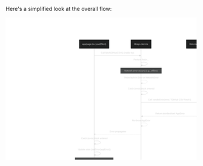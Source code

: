 Here's a simplified look at the overall flow:

![Error Handling Sequence Diagram](/public/diagrams/chapter8.svg) 